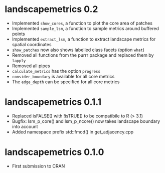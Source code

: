 # landscapemetrics 0.2

* Implemented `show_cores`, a function to plot the core area of patches
* Implemented `sample_lsm`, a function to sample metrics around buffered points
* Implemented `extract_lsm`, a function to extract landscape metrics for spatial coordinates
* `show_patches` now also shows labelled class facets (option `what`)
* Removed all functions from the purrr package and replaced them by `lapply`
* Removed all pipes
* `calculate_metrics` has the option `progress`
* `consider_boundary` is available for all core metrics
* The `edge_depth` can be specified for all core metrics

# landscapemetrics 0.1.1

* Replaced isFALSE() with !isTRUE() to be compatibile to R (> 3.1)
* Bugfix: lsm_p_core() and lsm_p_ncore() now takes landscape boundary into account
* Added namespace prefix std::fmod() in get_adjacency.cpp

# landscapemetrics 0.1.0

* First submission to CRAN
